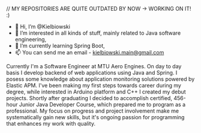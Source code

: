 // MY REPOSITORIES ARE QUITE OUTDATED BY NOW -> WORKING ON IT! :)

- 👋 Hi, I’m @Kielbiowski
- 👀 I’m interested in all kinds of stuff, mainly related to Java software engineering, 
- 🌱 I’m currently learning Spring Boot,
- 📫 You can send me an email - kielbiowski.main@gmail.com

Currently I'm a Software Engineer at MTU Aero Engines.
On day to day basis I develop backend of web applications using Java and Spring.
I posess some knowledge about application monitoring solutions powered by Elastic APM. 
I've been making my first steps towards career during my degree, while interested in Arduino platform and C++ I created my debut projects. 
Shortly after graduating I decided to accomplish certified, 456-hour Junior Java Developer Course, which prepared me to program as a professional. 
My focus on progress and project involvement make me systematically gain new skills, but it's ongoing passion for programming that enhances my work with quality.
<!---
Kielbiowski/Kielbiowski is a ✨ special ✨ repository because its `README.md` (this file) appears on your GitHub profile.
You can click the Preview link to take a look at your changes.
--->
